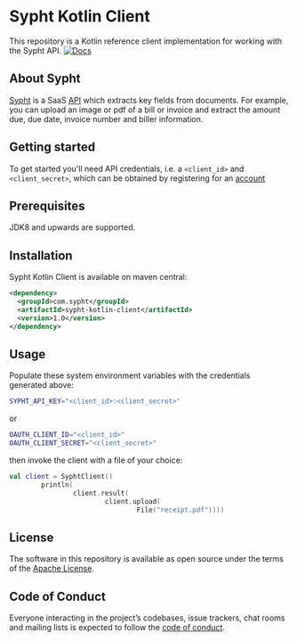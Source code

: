 # Sypht Kotlin Client
This repository is a Kotlin reference client implementation for working with the Sypht API. [![Docs](https://img.shields.io/badge/API%20Docs-site-lightgrey.svg?style=flat-square)](https://docs.sypht.com)

## About Sypht
[Sypht](https://sypht.com) is a SaaS [API]((https://docs.sypht.com/)) which extracts key fields from documents. For
example, you can upload an image or pdf of a bill or invoice and extract the amount due, due date, invoice number
and biller information.

## Getting started
To get started you'll need API credentials, i.e. a `<client_id>` and `<client_secret>`, which can be obtained by registering
for an [account](https://www.sypht.com/signup/developer)

## Prerequisites
JDK8 and upwards are supported.

## Installation
Sypht Kotlin Client is available on maven central:

```Xml
<dependency>
  <groupId>com.sypht</groupId>
  <artifactId>sypht-kotlin-client</artifactId>
  <version>1.0</version>
</dependency>
```

## Usage
Populate these system environment variables with the credentials generated above:

```Bash
SYPHT_API_KEY="<client_id>:<client_secret>"
```

or

```Bash
OAUTH_CLIENT_ID="<client_id>"
OAUTH_CLIENT_SECRET="<client_secret>"
```

then invoke the client with a file of your choice:
```Kotlin
val client = SyphtClient()
        println(
                client.result(
                        client.upload(
                                File("receipt.pdf"))))
```

## License
The software in this repository is available as open source under the terms of the [Apache License](https://github.com/sypht-team/sypht-kotlin-client/blob/master/LICENSE).

## Code of Conduct
Everyone interacting in the project’s codebases, issue trackers, chat rooms and mailing lists is expected to follow the [code of conduct](https://github.com/sypht-team/sypht-kotlin-client/blob/master/CODE_OF_CONDUCT.md).
